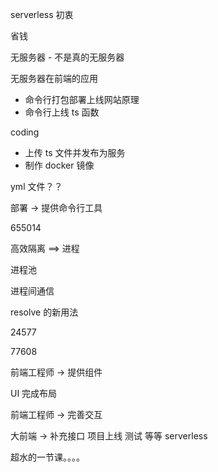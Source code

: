 serverless 初衷

省钱

无服务器 - 不是真的无服务器

无服务器在前端的应用

- 命令行打包部署上线网站原理
- 命令行上线 ts 函数

coding

- 上传 ts 文件并发布为服务
- 制作 docker 镜像


yml 文件？？

部署 -> 提供命令行工具


655014


高效隔离 ==> 进程

进程池

进程间通信


resolve 的新用法 

24577

77608
 

前端工程师 -> 提供组件

UI 完成布局

前端工程师 -> 完善交互

大前端 -> 补充接口 项目上线 测试 等等 serverless 

超水的一节课。。。。

